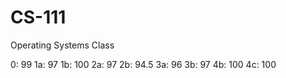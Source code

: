 # CS-111
Operating Systems Class

0: 99
1a: 97
1b: 100
2a: 97
2b: 94.5
3a: 96
3b: 97
4b: 100
4c: 100
